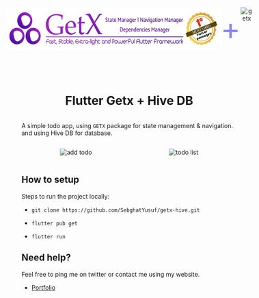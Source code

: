 <div style="display: inline-block; margin: auto; text-align: center; width: 100%; ">


<div style="display: flex; justify-content: center; align-items: center;">

    
<img style="height: 100px; "  src="https://raw.githubusercontent.com/jonataslaw/getx-community/master/get.png" alt="getx">
<p style="font-size: 5em; color: rgb(133, 133, 245);">+</p>
<img style="height: 100px;" src="https://avatars.githubusercontent.com/u/55202745?s=200&v=4" alt="getx">

</div>

# Flutter Getx + Hive DB
</div>
    
A simple todo app, using `GETX` package for state management & navigation. and using Hive DB for database. 



<div style="display: flex; justify-content: space-around; width: 100%;">
<div>

![add todo](https://user-images.githubusercontent.com/48417629/131245293-8677f8c1-7db9-4ff2-b8b6-43084af61ce8.png)

</div>

<div>

![todo list](https://user-images.githubusercontent.com/48417629/131245300-fe274c97-930e-44d7-94a5-0b52c998f154.png)

</div>


</div>


## How to setup

Steps to run the project locally: 

* `git clone https://github.com/SebghatYusuf/getx-hive.git`

* `flutter pub get`

* `flutter run`



## Need help?
Feel free to ping me on twitter or contact me using my website. 

- [Portfolio](http://www.sebghatyusuf.com)
